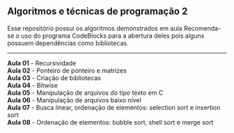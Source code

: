 ## Algoritmos e técnicas de programação 2

Esse repositório possui os algoritmos demonstrados em aula
Recomenda-se o uso do programa CodeBlocks para a abertura deles pois alguns possuem dependências como bibliotecas.

----------

**Aula 01** - Recursividade  
**Aula 02** - Ponteiro de ponteiro e matrizes  
**Aula 03** - Criação de bibliotecas  
**Aula 04** - Bitwise  
**Aula 05** - Manipulação de arquivos do tipo texto em C  
**Aula 06** - Manipulação de arquivos baixo nível  
**Aula 07** - Busca linear, ordenação de elementos: selection sort e insertion sort  
**Aula 08** - Ordenação de elementos: bubble sort, shell sort e merge sort  
